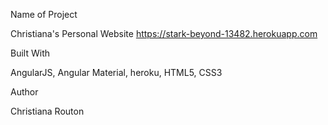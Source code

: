 Name of Project

Christiana's Personal Website https://stark-beyond-13482.herokuapp.com

Built With

AngularJS, Angular Material, heroku, HTML5, CSS3

Author

Christiana Routon

